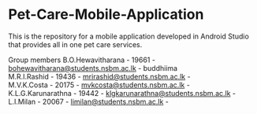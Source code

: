 # Pet-Care-Mobile-Application
This is the repository for a mobile application developed in Android Studio that provides all in one pet care services. 

Group members
B.O.Hewavitharana   -          19661          -  bohewavitharana@students.nsbm.ac.lk  -        buddhiima \
M.R.I.Rashid        -          19436          -  mrirashid@students.nsbm.ac.lk        - \
M.V.K.Costa         -          20175          -  mvkcosta@students.nsbm.ac.lk         - \
K.L.G.Karunarathna  -          19442          -  klgkarunarathna@students.nsbm.ac.lk  - \
L.I.Milan           -          20067          -  limilan@students.nsbm.ac.lk          - 
